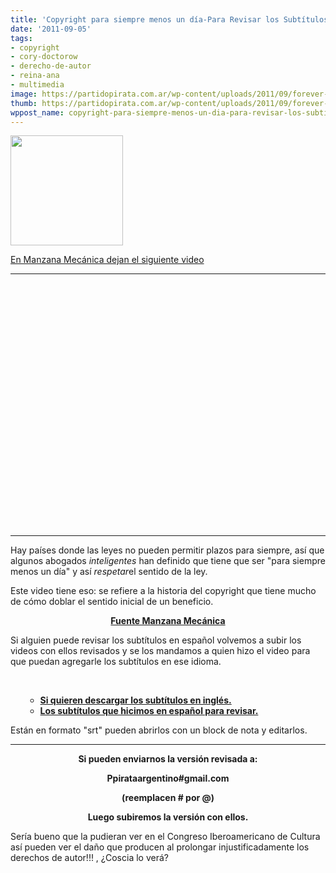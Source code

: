 ```yaml
---
title: 'Copyright para siempre menos un día-Para Revisar los Subtítulos #culturas2011'
date: '2011-09-05'
tags:
- copyright
- cory-doctorow
- derecho-de-autor
- reina-ana
- multimedia
image: https://partidopirata.com.ar/wp-content/uploads/2011/09/forever-less-one-day.png
thumb: https://partidopirata.com.ar/wp-content/uploads/2011/09/forever-less-one-day.png
wppost_name: copyright-para-siempre-menos-un-dia-para-revisar-los-subtitulos-culturas2011
---
```


<a href="https://partidopirata.com.ar/wp-content/uploads/2011/09/forever-less-one-day.png"><img class="aligncenter size-full wp-image-1766" title="forever-less-one-day" src="https://partidopirata.com.ar/wp-content/uploads/2011/09/forever-less-one-day.png" alt="" width="180" height="176" /></a>

<a href="http://www.manzanamecanica.org/2011/09/copyright_para_siempre_menos_un_dia.html" target="_blank">En Manzana Mecánica dejan el siguiente video</a>

<hr />

<center>
<object style="height: 390px; width: 640px;" width="640" height="390" classid="clsid:d27cdb6e-ae6d-11cf-96b8-444553540000" codebase="http://download.macromedia.com/pub/shockwave/cabs/flash/swflash.cab#version=6,0,40,0"><param name="allowFullScreen" value="true" /><param name="allowScriptAccess" value="always" /><param name="src" value="http://www.youtube.com/v/5vj-m9iyREs?version=3" /><param name="allowfullscreen" value="true" /><param name="allowscriptaccess" value="always" /><embed style="height: 390px; width: 640px;" width="640" height="390" type="application/x-shockwave-flash" src="http://www.youtube.com/v/5vj-m9iyREs?version=3" allowFullScreen="true" allowScriptAccess="always" allowfullscreen="true" allowscriptaccess="always" /></object></center>

<hr />

Hay países donde las leyes no pueden permitir plazos para siempre, así que algunos abogados <em>inteligentes</em> han definido que tiene que ser "para siempre menos un día" y así <em>respetar</em>el sentido de la ley.

Este video tiene eso: se refiere a la historia del copyright que tiene mucho de cómo doblar el sentido inicial de un beneficio.
<p style="text-align: center;"><strong><a href="http://www.manzanamecanica.org/2011/09/copyright_para_siempre_menos_un_dia.html" target="_blank">Fuente Manzana Mecánica </a></strong></p>
Si alguien puede revisar los subtítulos en español volvemos a subir los videos con ellos revisados y se los mandamos a quien hizo el video para que puedan agregarle los subtítulos en ese idioma.

&nbsp;
<ul>
<ul>
	<li><strong><a href="http://www.4shared.com/document/2uUR7rTt/copyrightdoctorow_0__en.html" target="_blank">Si quieren descargar los subtítulos en inglés.</a></strong></li>
	<li><strong><a href="http://www.4shared.com/document/suYs5ghJ/copyrightdoctorow_0__es_1_.html" target="_blank">Los subtítulos que hicimos en español para revisar.</a></strong></li>
</ul>
</ul>
Están en formato "srt" pueden abrirlos con un block de nota y editarlos.

<hr />
<p style="text-align: center;"><strong>Si pueden enviarnos la versión revisada a:</strong></p>
<p style="text-align: center;"><strong>Ppirataargentino#gmail.com</strong></p>
<p style="text-align: center;"><strong>(reemplacen # por @) </strong></p>
<p style="text-align: center;"><strong>Luego subiremos la versión con ellos.</strong></p>
Sería bueno que la pudieran ver en el Congreso Iberoamericano de Cultura así pueden ver el daño que producen al prolongar injustificadamente los derechos de autor!!! , ¿Coscia lo verá?
